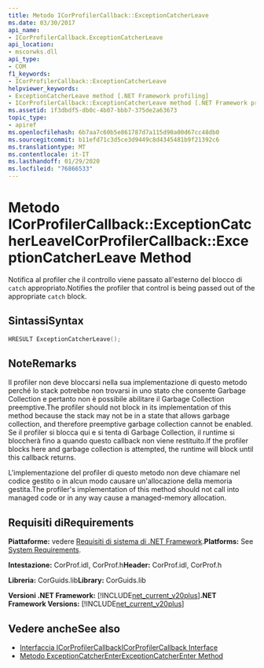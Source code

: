 ```yaml
---
title: Metodo ICorProfilerCallback::ExceptionCatcherLeave
ms.date: 03/30/2017
api_name:
- ICorProfilerCallback.ExceptionCatcherLeave
api_location:
- mscorwks.dll
api_type:
- COM
f1_keywords:
- ICorProfilerCallback::ExceptionCatcherLeave
helpviewer_keywords:
- ExceptionCatcherLeave method [.NET Framework profiling]
- ICorProfilerCallback::ExceptionCatcherLeave method [.NET Framework profiling]
ms.assetid: 1f3dbdf5-db0c-4b07-bbb7-375de2a63673
topic_type:
- apiref
ms.openlocfilehash: 6b7aa7c60b5e861787d7a115d90a00d67cc48db0
ms.sourcegitcommit: b11efd71c3d5ce3d9449c8d4345481b9f21392c6
ms.translationtype: MT
ms.contentlocale: it-IT
ms.lasthandoff: 01/29/2020
ms.locfileid: "76866533"
---
```

# <a name="icorprofilercallbackexceptioncatcherleave-method"></a><span data-ttu-id="2a117-102">Metodo ICorProfilerCallback::ExceptionCatcherLeave</span><span class="sxs-lookup"><span data-stu-id="2a117-102">ICorProfilerCallback::ExceptionCatcherLeave Method</span></span>
<span data-ttu-id="2a117-103">Notifica al profiler che il controllo viene passato all'esterno del blocco di `catch` appropriato.</span><span class="sxs-lookup"><span data-stu-id="2a117-103">Notifies the profiler that control is being passed out of the appropriate `catch` block.</span></span>  
  
## <a name="syntax"></a><span data-ttu-id="2a117-104">Sintassi</span><span class="sxs-lookup"><span data-stu-id="2a117-104">Syntax</span></span>  
  
```cpp  
HRESULT ExceptionCatcherLeave();  
```  
  
## <a name="remarks"></a><span data-ttu-id="2a117-105">Note</span><span class="sxs-lookup"><span data-stu-id="2a117-105">Remarks</span></span>  
 <span data-ttu-id="2a117-106">Il profiler non deve bloccarsi nella sua implementazione di questo metodo perché lo stack potrebbe non trovarsi in uno stato che consente Garbage Collection e pertanto non è possibile abilitare il Garbage Collection preemptive.</span><span class="sxs-lookup"><span data-stu-id="2a117-106">The profiler should not block in its implementation of this method because the stack may not be in a state that allows garbage collection, and therefore preemptive garbage collection cannot be enabled.</span></span> <span data-ttu-id="2a117-107">Se il profiler si blocca qui e si tenta di Garbage Collection, il runtime si bloccherà fino a quando questo callback non viene restituito.</span><span class="sxs-lookup"><span data-stu-id="2a117-107">If the profiler blocks here and garbage collection is attempted, the runtime will block until this callback returns.</span></span>  
  
 <span data-ttu-id="2a117-108">L'implementazione del profiler di questo metodo non deve chiamare nel codice gestito o in alcun modo causare un'allocazione della memoria gestita.</span><span class="sxs-lookup"><span data-stu-id="2a117-108">The profiler's implementation of this method should not call into managed code or in any way cause a managed-memory allocation.</span></span>  
  
## <a name="requirements"></a><span data-ttu-id="2a117-109">Requisiti di</span><span class="sxs-lookup"><span data-stu-id="2a117-109">Requirements</span></span>  
 <span data-ttu-id="2a117-110">**Piattaforme:** vedere [Requisiti di sistema di .NET Framework](../../../../docs/framework/get-started/system-requirements.md).</span><span class="sxs-lookup"><span data-stu-id="2a117-110">**Platforms:** See [System Requirements](../../../../docs/framework/get-started/system-requirements.md).</span></span>  
  
 <span data-ttu-id="2a117-111">**Intestazione:** CorProf.idl, CorProf.h</span><span class="sxs-lookup"><span data-stu-id="2a117-111">**Header:** CorProf.idl, CorProf.h</span></span>  
  
 <span data-ttu-id="2a117-112">**Libreria:** CorGuids.lib</span><span class="sxs-lookup"><span data-stu-id="2a117-112">**Library:** CorGuids.lib</span></span>  
  
 <span data-ttu-id="2a117-113">**Versioni .NET Framework:** [!INCLUDE[net_current_v20plus](../../../../includes/net-current-v20plus-md.md)]</span><span class="sxs-lookup"><span data-stu-id="2a117-113">**.NET Framework Versions:** [!INCLUDE[net_current_v20plus](../../../../includes/net-current-v20plus-md.md)]</span></span>  
  
## <a name="see-also"></a><span data-ttu-id="2a117-114">Vedere anche</span><span class="sxs-lookup"><span data-stu-id="2a117-114">See also</span></span>

- [<span data-ttu-id="2a117-115">Interfaccia ICorProfilerCallback</span><span class="sxs-lookup"><span data-stu-id="2a117-115">ICorProfilerCallback Interface</span></span>](icorprofilercallback-interface.md)
- [<span data-ttu-id="2a117-116">Metodo ExceptionCatcherEnter</span><span class="sxs-lookup"><span data-stu-id="2a117-116">ExceptionCatcherEnter Method</span></span>](icorprofilercallback-exceptioncatcherenter-method.md)
